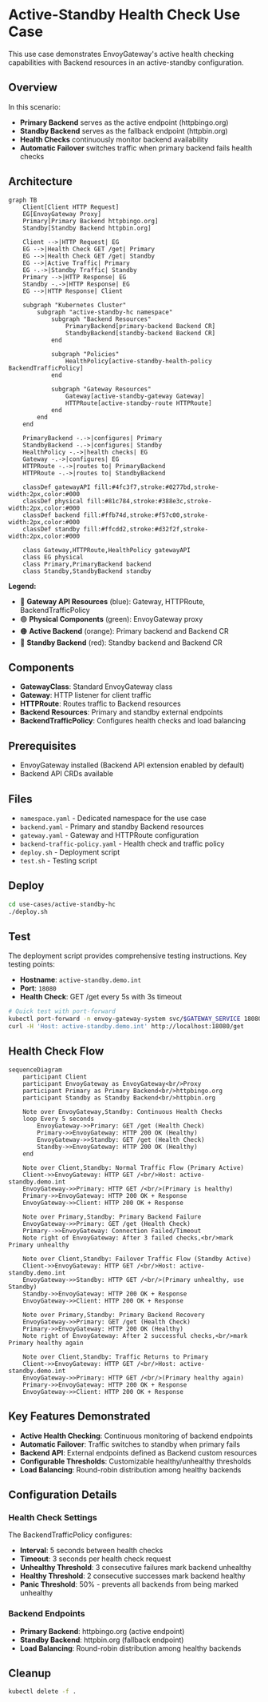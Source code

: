 # Active-Standby Health Check Use Case

This use case demonstrates EnvoyGateway's active health checking capabilities with Backend resources in an active-standby configuration.

## Overview

In this scenario:
- **Primary Backend** serves as the active endpoint (httpbingo.org)
- **Standby Backend** serves as the fallback endpoint (httpbin.org)
- **Health Checks** continuously monitor backend availability
- **Automatic Failover** switches traffic when primary backend fails health checks

## Architecture

```mermaid
graph TB
    Client[Client HTTP Request] 
    EG[EnvoyGateway Proxy]
    Primary[Primary Backend httpbingo.org]
    Standby[Standby Backend httpbin.org]
    
    Client -->|HTTP Request| EG
    EG -->|Health Check GET /get| Primary
    EG -->|Health Check GET /get| Standby
    EG -->|Active Traffic| Primary
    EG -.->|Standby Traffic| Standby
    Primary -->|HTTP Response| EG
    Standby -.->|HTTP Response| EG
    EG -->|HTTP Response| Client
    
    subgraph "Kubernetes Cluster"
        subgraph "active-standby-hc namespace"
            subgraph "Backend Resources"
                PrimaryBackend[primary-backend Backend CR]
                StandbyBackend[standby-backend Backend CR]
            end
            
            subgraph "Policies"
                HealthPolicy[active-standby-health-policy BackendTrafficPolicy]
            end
            
            subgraph "Gateway Resources"
                Gateway[active-standby-gateway Gateway]
                HTTPRoute[active-standby-route HTTPRoute]
            end
        end
    end
    
    PrimaryBackend -.->|configures| Primary
    StandbyBackend -.->|configures| Standby
    HealthPolicy -.->|health checks| EG
    Gateway -.->|configures| EG
    HTTPRoute -.->|routes to| PrimaryBackend
    HTTPRoute -.->|routes to| StandbyBackend
    
    classDef gatewayAPI fill:#4fc3f7,stroke:#0277bd,stroke-width:2px,color:#000
    classDef physical fill:#81c784,stroke:#388e3c,stroke-width:2px,color:#000
    classDef backend fill:#ffb74d,stroke:#f57c00,stroke-width:2px,color:#000
    classDef standby fill:#ffcdd2,stroke:#d32f2f,stroke-width:2px,color:#000
    
    class Gateway,HTTPRoute,HealthPolicy gatewayAPI
    class EG physical
    class Primary,PrimaryBackend backend
    class Standby,StandbyBackend standby
```

**Legend:**
- 🔵 **Gateway API Resources** (blue): Gateway, HTTPRoute, BackendTrafficPolicy
- 🟢 **Physical Components** (green): EnvoyGateway proxy
- 🟠 **Active Backend** (orange): Primary backend and Backend CR
- 🔴 **Standby Backend** (red): Standby backend and Backend CR

## Components

- **GatewayClass**: Standard EnvoyGateway class
- **Gateway**: HTTP listener for client traffic
- **HTTPRoute**: Routes traffic to Backend resources
- **Backend Resources**: Primary and standby external endpoints
- **BackendTrafficPolicy**: Configures health checks and load balancing

## Prerequisites

- EnvoyGateway installed (Backend API extension enabled by default)
- Backend API CRDs available

## Files

- `namespace.yaml` - Dedicated namespace for the use case
- `backend.yaml` - Primary and standby Backend resources
- `gateway.yaml` - Gateway and HTTPRoute configuration
- `backend-traffic-policy.yaml` - Health check and traffic policy
- `deploy.sh` - Deployment script
- `test.sh` - Testing script

## Deploy

```bash
cd use-cases/active-standby-hc
./deploy.sh
```

## Test

The deployment script provides comprehensive testing instructions. Key testing points:

- **Hostname**: `active-standby.demo.int`
- **Port**: `18080`
- **Health Check**: GET /get every 5s with 3s timeout

```bash
# Quick test with port-forward
kubectl port-forward -n envoy-gateway-system svc/$GATEWAY_SERVICE 18080:18080 &
curl -H 'Host: active-standby.demo.int' http://localhost:18080/get
```

## Health Check Flow

```mermaid
sequenceDiagram
    participant Client
    participant EnvoyGateway as EnvoyGateway<br/>Proxy
    participant Primary as Primary Backend<br/>httpbingo.org
    participant Standby as Standby Backend<br/>httpbin.org
    
    Note over EnvoyGateway,Standby: Continuous Health Checks
    loop Every 5 seconds
        EnvoyGateway->>Primary: GET /get (Health Check)
        Primary->>EnvoyGateway: HTTP 200 OK (Healthy)
        EnvoyGateway->>Standby: GET /get (Health Check)
        Standby->>EnvoyGateway: HTTP 200 OK (Healthy)
    end
    
    Note over Client,Standby: Normal Traffic Flow (Primary Active)
    Client->>EnvoyGateway: HTTP GET /<br/>Host: active-standby.demo.int
    EnvoyGateway->>Primary: HTTP GET /<br/>(Primary is healthy)
    Primary->>EnvoyGateway: HTTP 200 OK + Response
    EnvoyGateway->>Client: HTTP 200 OK + Response
    
    Note over Primary,Standby: Primary Backend Failure
    EnvoyGateway->>Primary: GET /get (Health Check)
    Primary-->>EnvoyGateway: Connection Failed/Timeout
    Note right of EnvoyGateway: After 3 failed checks,<br/>mark Primary unhealthy
    
    Note over Client,Standby: Failover Traffic Flow (Standby Active)
    Client->>EnvoyGateway: HTTP GET /<br/>Host: active-standby.demo.int
    EnvoyGateway->>Standby: HTTP GET /<br/>(Primary unhealthy, use Standby)
    Standby->>EnvoyGateway: HTTP 200 OK + Response
    EnvoyGateway->>Client: HTTP 200 OK + Response
    
    Note over Primary,Standby: Primary Backend Recovery
    EnvoyGateway->>Primary: GET /get (Health Check)
    Primary->>EnvoyGateway: HTTP 200 OK (Healthy)
    Note right of EnvoyGateway: After 2 successful checks,<br/>mark Primary healthy again
    
    Note over Client,Standby: Traffic Returns to Primary
    Client->>EnvoyGateway: HTTP GET /<br/>Host: active-standby.demo.int
    EnvoyGateway->>Primary: HTTP GET /<br/>(Primary healthy again)
    Primary->>EnvoyGateway: HTTP 200 OK + Response
    EnvoyGateway->>Client: HTTP 200 OK + Response
```

## Key Features Demonstrated

- **Active Health Checking**: Continuous monitoring of backend endpoints
- **Automatic Failover**: Traffic switches to standby when primary fails
- **Backend API**: External endpoints defined as Backend custom resources
- **Configurable Thresholds**: Customizable healthy/unhealthy thresholds
- **Load Balancing**: Round-robin distribution among healthy backends

## Configuration Details

### Health Check Settings
The BackendTrafficPolicy configures:
- **Interval**: 5 seconds between health checks
- **Timeout**: 3 seconds per health check request
- **Unhealthy Threshold**: 3 consecutive failures mark backend unhealthy
- **Healthy Threshold**: 2 consecutive successes mark backend healthy
- **Panic Threshold**: 50% - prevents all backends from being marked unhealthy

### Backend Endpoints
- **Primary Backend**: httpbingo.org (active endpoint)
- **Standby Backend**: httpbin.org (fallback endpoint)
- **Load Balancing**: Round-robin distribution among healthy backends

## Cleanup

```bash
kubectl delete -f .
```